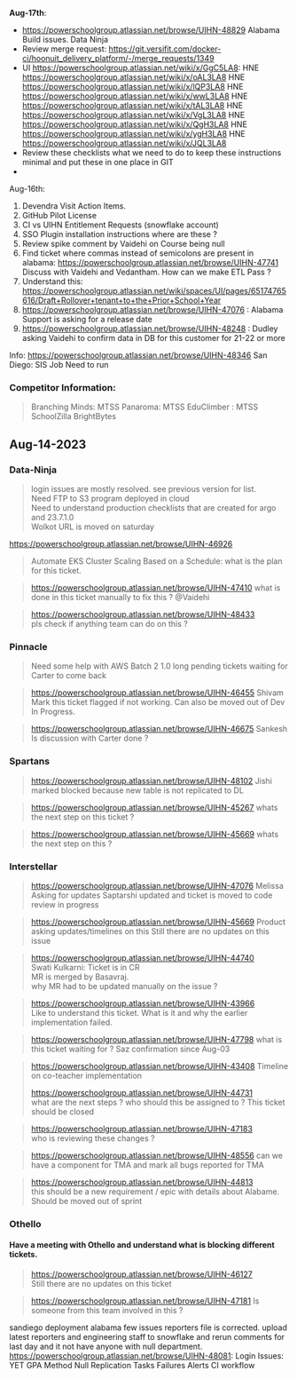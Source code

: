**Aug-17th**:
- https://powerschoolgroup.atlassian.net/browse/UIHN-48829 Alabama Build issues. Data Ninja
- Review merge request: https://git.versifit.com/docker-ci/hoonuit_delivery_platform/-/merge_requests/1349
- UI	https://powerschoolgroup.atlassian.net/wiki/x/GgC5LA8: 
  HNE	https://powerschoolgroup.atlassian.net/wiki/x/oAL3LA8
  HNE	https://powerschoolgroup.atlassian.net/wiki/x/lQP3LA8
  HNE	https://powerschoolgroup.atlassian.net/wiki/x/wwL3LA8
  HNE	https://powerschoolgroup.atlassian.net/wiki/x/tAL3LA8
  HNE	https://powerschoolgroup.atlassian.net/wiki/x/VgL3LA8
  HNE	https://powerschoolgroup.atlassian.net/wiki/x/QgH3LA8
  HNE	https://powerschoolgroup.atlassian.net/wiki/x/ygH3LA8
  HNE	https://powerschoolgroup.atlassian.net/wiki/x/JQL3LA8 
- Review these checklists what we need to do to keep these instructions minimal and put these in one place in GIT
- 


Aug-16th: 
1. Devendra Visit Action Items. 
2. GitHub Pilot License 
3. CI vs UIHN Entitlement Requests (snowflake account) 
4. SSO Plugin installation instructions where are these ? 
5. Review spike comment by Vaidehi on Course being null 
6. Find ticket where commas instead of semicolons are present in alabama: https://powerschoolgroup.atlassian.net/browse/UIHN-47741
Discuss with Vaidehi and Vedantham. How can we make ETL Pass ? 
8. Understand this: https://powerschoolgroup.atlassian.net/wiki/spaces/UI/pages/65174765616/Draft+Rollover+tenant+to+the+Prior+School+Year
9. https://powerschoolgroup.atlassian.net/browse/UIHN-47076 : Alabama Support is asking for a release date 
10. https://powerschoolgroup.atlassian.net/browse/UIHN-48248 : Dudley asking Vaidehi to confirm data in DB for this customer for 21-22 or more

Info:
https://powerschoolgroup.atlassian.net/browse/UIHN-48346 San Diego: SIS Job Need to run

### Competitor Information: 
> Branching Minds: MTSS 
> Panaroma: MTSS
> EduClimber : MTSS 
> SchoolZilla 
> BrightBytes 


## Aug-14-2023
### Data-Ninja
> login issues are mostly resolved. see previous version for list.   
> Need FTP to S3 program deployed in cloud  
> Need to understand production checklists that are created for argo and 23.7.1.0   
> Wolkot URL is moved on saturday

https://powerschoolgroup.atlassian.net/browse/UIHN-46926
> Automate EKS Cluster Scaling Based on a Schedule: what is the plan for this ticket. 

> https://powerschoolgroup.atlassian.net/browse/UIHN-47410
what is done in this ticket manually to fix this ? @Vaidehi 

> https://powerschoolgroup.atlassian.net/browse/UIHN-48433  
> pls check if anything team can do on this ? 

### Pinnacle
> Need some help with AWS Batch
> 2 1.0 long pending tickets waiting for Carter to come back

> https://powerschoolgroup.atlassian.net/browse/UIHN-46455
Shivam Mark this ticket flagged if not working. Can also be moved out of Dev In Progress.   

> https://powerschoolgroup.atlassian.net/browse/UIHN-46675
Sankesh Is discussion with Carter done ?     

### Spartans
> https://powerschoolgroup.atlassian.net/browse/UIHN-48102
> Jishi marked blocked because new table is not replicated to DL

> https://powerschoolgroup.atlassian.net/browse/UIHN-45267
whats the next step on this ticket ?   
 
> https://powerschoolgroup.atlassian.net/browse/UIHN-45669
whats the next step on this ? 

### Interstellar
> https://powerschoolgroup.atlassian.net/browse/UIHN-47076
Melissa Asking for updates
Saptarshi updated and ticket is moved to code review in progress  

> https://powerschoolgroup.atlassian.net/browse/UIHN-45669
Product asking updates/timelines on this
Still there are no updates on this issue

> https://powerschoolgroup.atlassian.net/browse/UIHN-44740  
Swati Kulkarni: Ticket is in CR   
MR is merged by Basavraj.   
why MR had to be updated manually on the issue ?   

> https://powerschoolgroup.atlassian.net/browse/UIHN-43966  
Like to understand this ticket. What is it and why the earlier implementation failed.

> https://powerschoolgroup.atlassian.net/browse/UIHN-47798
what is this ticket waiting for ? Saz confirmation since Aug-03 

> https://powerschoolgroup.atlassian.net/browse/UIHN-43408
Timeline on co-teacher implementation
> 
> https://powerschoolgroup.atlassian.net/browse/UIHN-44731  
> what are the next steps ? who should this be assigned to ? 
> This ticket should be closed 

> https://powerschoolgroup.atlassian.net/browse/UIHN-47183  
> who is reviewing these changes ? 

> https://powerschoolgroup.atlassian.net/browse/UIHN-48556
> can we have a component for TMA and mark all bugs reported for TMA 

> https://powerschoolgroup.atlassian.net/browse/UIHN-44813  
> this should be a new requirement / epic with details about Alabame. Should be moved
> out of sprint 

### Othello
#### Have a meeting with Othello and understand what is blocking different tickets.  
> https://powerschoolgroup.atlassian.net/browse/UIHN-46127  
Still there are no updates on this ticket

> https://powerschoolgroup.atlassian.net/browse/UIHN-47181
Is someone from this team involved in this ? 


sandiego deployment
alabama few issues
reporters file is corrected. upload latest reporters and engineering staff to snowflake and rerun comments for last day and it not have anyone with null department.
https://powerschoolgroup.atlassian.net/browse/UIHN-48081:
Login Issues: YET
GPA Method Null
Replication Tasks Failures Alerts
CI workflow